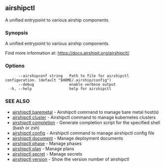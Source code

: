 ## airshipctl

A unified entrypoint to various airship components

### Synopsis

A unified entrypoint to various airship components

  Find more information at: https://docs.airshipit.org/airshipctl/


### Options

```
      --airshipconf string   Path to file for airshipctl configuration. (default "$HOME/.airship/config")
      --debug                enable verbose output
  -h, --help                 help for airshipctl
```

### SEE ALSO

* [airshipctl baremetal](airshipctl_baremetal.md)	 - Airshipctl command to manage bare metal host(s)
* [airshipctl cluster](airshipctl_cluster.md)	 - Airshipctl command to manage kubernetes clusters
* [airshipctl completion](airshipctl_completion.md)	 - Generate completion script for the specified shell (bash or zsh)
* [airshipctl config](airshipctl_config.md)	 - Airshipctl command to manage airshipctl config file
* [airshipctl document](airshipctl_document.md)	 - Manage deployment documents
* [airshipctl phase](airshipctl_phase.md)	 - Manage phases
* [airshipctl plan](airshipctl_plan.md)	 - Manage plans
* [airshipctl secret](airshipctl_secret.md)	 - Manage secrets
* [airshipctl version](airshipctl_version.md)	 - Show the version number of airshipctl

